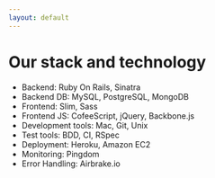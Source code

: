 ```yaml
---
layout: default
---
```


# Our stack and technology

* Backend: Ruby On Rails, Sinatra
* Backend DB: MySQL, PostgreSQL, MongoDB
* Frontend: Slim, Sass
* Frontend JS: CofeeScript, jQuery, Backbone.js
* Development tools: Mac, Git, Unix
* Test tools: BDD, CI, RSpec
* Deployment: Heroku, Amazon EC2
* Monitoring: Pingdom
* Error Handling: Airbrake.io